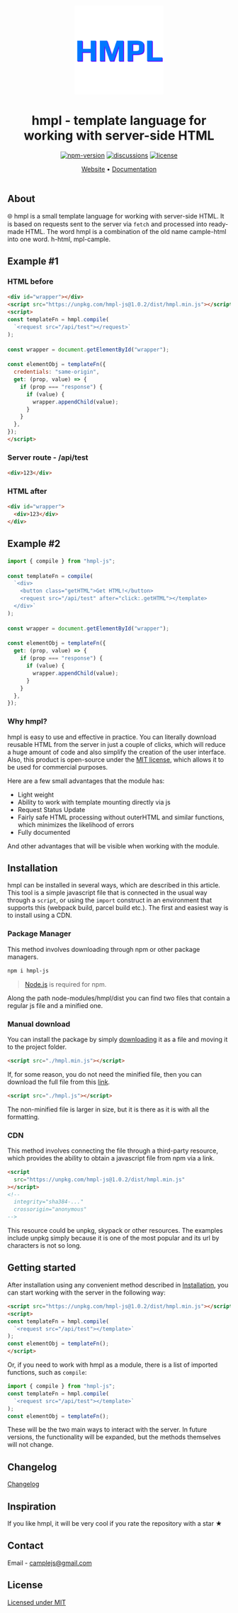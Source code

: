 <p align="center">
    <a href="https://www.npmjs.com/package/hmpl-js">
        <img width="200" height="200" src="https://github.com/hmpljs/media/blob/main/logo_transparent.png" alt="hmpl" >
    </a>
</p>
<h1 align="center">hmpl - template language for working with server-side HTML</h1>
<div align="center">

[![npm-version](https://img.shields.io/npm/v/hmpl-js?logo=npm&color=0183ff&style=for-the-badge)](https://www.npmjs.com/package/hmpl-js)
[![discussions](https://img.shields.io/badge/discussions-0183ff?style=for-the-badge&logo=github&labelColor=555555)](https://github.com/hmpljs/hmpl/discussions)
[![license](https://img.shields.io/badge/MIT-0183ff?style=for-the-badge&label=license&logoColor=FFF&labelColor=555555)](https://github.com/hmpljs/hmpl/blob/master/LICENSE)

</div>

<div align="center"><a href="https://hmpljs.github.io">Website</a> • <a href="https://hmpljs.github.io/#/?id=request">Documentation</a>
</div>
<br/>

## About

🌐 hmpl is a small template language for working with server-side HTML. It is based on requests sent to the server via `fetch` and processed into ready-made HTML. The word hmpl is a combination of the old name cample-html into one word. h-html, mpl-cample.

## Example #1

### HTML before

```html
<div id="wrapper"></div>
<script src="https://unpkg.com/hmpl-js@1.0.2/dist/hmpl.min.js"></script>
<script>
const templateFn = hmpl.compile(
  `<request src="/api/test"></request>`
);

const wrapper = document.getElementById("wrapper");

const elementObj = templateFn({
  credentials: "same-origin",
  get: (prop, value) => {
    if (prop === "response") {
      if (value) {
        wrapper.appendChild(value);
      }
    }
  },
});
</script>
```

### Server route - /api/test

```html
<div>123</div>
```

### HTML after

```html
<div id="wrapper">
  <div>123</div>
</div>
```

## Example #2

```typescript
import { compile } from "hmpl-js";

const templateFn = compile(
  `<div>
    <button class="getHTML">Get HTML!</button>
    <request src="/api/test" after="click:.getHTML"></template>
  </div>`
);

const wrapper = document.getElementById("wrapper");

const elementObj = templateFn({
  get: (prop, value) => {
    if (prop === "response") {
      if (value) {
        wrapper.appendChild(value);
      }
    }
  },
});
```

### Why hmpl?

hmpl is easy to use and effective in practice. You can literally download reusable HTML from the server in just a couple of clicks, which will reduce a huge amount of code and also simplify the creation of the user interface. Also, this product is open-source under the [MIT license](https://github.com/hmpljs/hmpl/blob/master/LICENSE), which allows it to be used for commercial purposes.

Here are a few small advantages that the module has:

- Light weight
- Ability to work with template mounting directly via js
- Request Status Update
- Fairly safe HTML processing without outerHTML and similar functions, which minimizes the likelihood of errors
- Fully documented

And other advantages that will be visible when working with the module.

## Installation

hmpl can be installed in several ways, which are described in this article. This tool is a simple javascript file that is connected in the usual way through a `script`, or using the `import` construct in an environment that supports this (webpack build, parcel build etc.). The first and easiest way is to install using a CDN.

### Package Manager

This method involves downloading through npm or other package managers.

```bash
npm i hmpl-js
```

> [Node.js](https://nodejs.org) is required for npm.

Along the path node-modules/hmpl/dist you can find two files that contain a regular js file and a minified one.

### Manual download

You can install the package by simply [downloading](https://unpkg.com/hmpl-js@1.0.2/dist/hmpl.min.js) it as a file and moving it to the project folder.

```html
<script src="./hmpl.min.js"></script>
```

If, for some reason, you do not need the minified file, then you can download the full file from this [link](https://unpkg.com/hmpl-js@1.0.2/dist/hmpl.js).

```html
<script src="./hmpl.js"></script>
```

The non-minified file is larger in size, but it is there as it is with all the formatting.

### CDN

This method involves connecting the file through a third-party resource, which provides the ability to obtain a javascript file from npm via a link.

```html
<script
  src="https://unpkg.com/hmpl-js@1.0.2/dist/hmpl.min.js"
></script>
<!--
  integrity="sha384-..."
  crossorigin="anonymous"
-->
```

This resource could be unpkg, skypack or other resources. The examples include unpkg simply because it is one of the most popular and its url by characters is not so long.

## Getting started

After installation using any convenient method described in [Installation](https://hmpljs.github.io/#/?id=installation), you can start working with the server in the following way:

```html
<script src="https://unpkg.com/hmpl-js@1.0.2/dist/hmpl.min.js"></script>
<script>
const templateFn = hmpl.compile(
  `<request src="/api/test"></template>`
);
const elementObj = templateFn();
</script>
```

Or, if you need to work with hmpl as a module, there is a list of imported functions, such as `compile`:

```typescript
import { compile } from "hmpl-js";
const templateFn = hmpl.compile(
  `<request src="/api/test"></template>`
);
const elementObj = templateFn();
```

These will be the two main ways to interact with the server. In future versions, the functionality will be expanded, but the methods themselves will not change.

## Changelog

[Changelog](https://github.com/hmpljs/hmpl/releases)

## Inspiration

If you like hmpl, it will be very cool if you rate the repository with a star ★

## Contact

Email - camplejs@gmail.com

## License

[Licensed under MIT](https://github.com/hmpljs/hmpl/blob/master/LICENSE)
